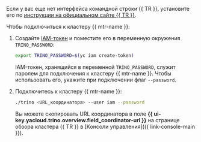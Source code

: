 Если у вас еще нет интерфейса командной строки {{ TR }}, установите его по [инструкции на официальном сайте {{ TR }}](https://trino.io/docs/current/client/cli.html#installation).

Чтобы подключиться к кластеру {{ mtr-name }}:

1. Создайте [IAM-токен](../../iam/concepts/authorization/iam-token.md) и поместите его в переменную окружения `TRINO_PASSWORD`:

   ```bash
   export TRINO_PASSWORD=$(yc iam create-token)
   ```

   IAM-токен, хранящийся в переменной `TRINO_PASSWORD`, служит паролем для подключения к кластеру {{ mtr-name }}. Чтобы использовать его, укажите при подключении флаг `--password`.

1. Подключитесь к кластеру {{ mtr-name }}:

   ```bash
   ./trino <URL_координатора> --user iam --password
   ```

   Вы можете скопировать URL координатора в поле **{{ ui-key.yacloud.trino.overview.field_coordinator-url }}** на странице обзора кластера {{ TR }} в [Консоли управления]({{ link-console-main }}).
